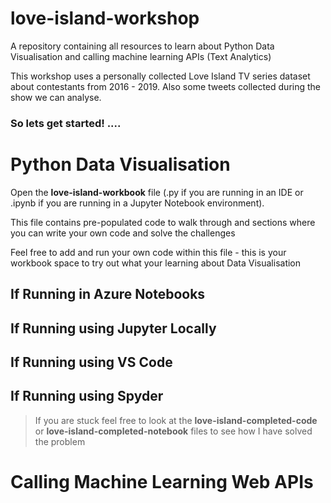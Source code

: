 # love-island-workshop
A repository containing all resources to learn about Python Data Visualisation and calling machine learning APIs (Text Analytics)

This workshop uses a personally collected Love Island TV series dataset about contestants from 2016 - 2019. Also some tweets collected during the show we can analyse.

### So lets get started! ....


# Python Data Visualisation

Open the **love-island-workbook** file (.py if you are running in an IDE or .ipynb if you are running in a Jupyter Notebook environment).

This file contains pre-populated code to walk through and sections where you can write your own code and solve the challenges

Feel free to add and run your own code within this file - this is your workbook space to try out what your learning about Data Visualisation

## If Running in Azure Notebooks

## If Running using Jupyter Locally

## If Running using VS Code

## If Running using Spyder


> If you are stuck feel free to look at the **love-island-completed-code** or **love-island-completed-notebook** files to see how I have solved the problem


# Calling Machine Learning Web APIs

